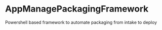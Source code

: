# AppManagePackagingFramework
Powershell based framework to automate packaging from intake to deploy
